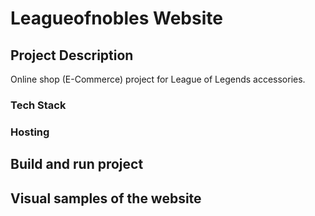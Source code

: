 # Leagueofnobles Website

## Project Description
Online shop (E-Commerce) project for League of Legends accessories.

### Tech Stack

### Hosting

## Build and run project

## Visual samples of the website
